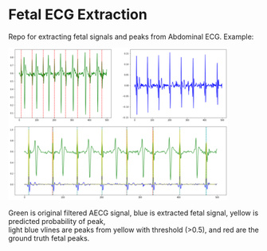 # Fetal ECG Extraction

Repo for extracting fetal signals and peaks from Abdominal ECG. Example: 

![image](./Figures/signals_small.png)

Green is original filtered AECG signal, blue is extracted fetal signal, yellow is predicted probability of peak,  
light blue vlines are peaks from yellow with threshold (>0.5), and red are the ground truth fetal peaks.
